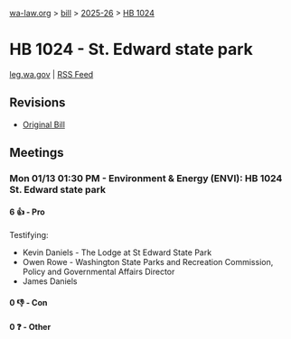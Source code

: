 [wa-law.org](/) > [bill](/bill/) > [2025-26](/bill/2025-26/) > [HB 1024](/bill/2025-26/hb/1024/)

# HB 1024 - St. Edward state park
[leg.wa.gov](https://app.leg.wa.gov/billsummary?BillNumber=1024&Year=2025&Initiative=false) | [RSS Feed](./rss.xml)

## Revisions
* [Original Bill](1/)

## Meetings
### Mon 01/13 01:30 PM - Environment & Energy (ENVI): HB 1024 St. Edward state park
#### 6 👍 - Pro
Testifying:
* Kevin Daniels - The Lodge at St Edward State Park
* Owen Rowe - Washington State Parks and Recreation Commission, Policy and Governmental Affairs Director
* James Daniels

#### 0 👎 - Con

#### 0 ❓ - Other
